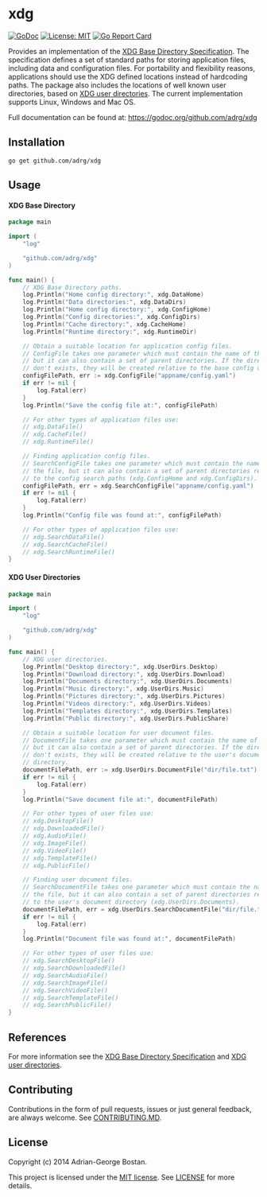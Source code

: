 xdg
===
[![GoDoc](https://img.shields.io/badge/godoc-reference-blue.svg?style=flat-square)](https://godoc.org/github.com/adrg/xdg)
[![License: MIT](https://img.shields.io/badge/license-MIT-red.svg?style=flat-square)](https://opensource.org/licenses/MIT)
[![Go Report Card](https://goreportcard.com/badge/github.com/adrg/xdg)](https://goreportcard.com/report/github.com/adrg/xdg)

Provides an implementation of the [XDG Base Directory Specification](https://standards.freedesktop.org/basedir-spec/basedir-spec-latest.html).
The specification defines a set of standard paths for storing application files,
including data and configuration files. For portability and flexibility reasons,
applications should use the XDG defined locations instead of hardcoding paths.
The package also includes the locations of well known user directories, based
on [XDG user directories](https://wiki.archlinux.org/index.php/XDG_user_directories).
The current implementation supports Linux, Windows and Mac OS.

Full documentation can be found at: https://godoc.org/github.com/adrg/xdg

## Installation
    go get github.com/adrg/xdg

## Usage

#### XDG Base Directory

```go
package main

import (
	"log"

	"github.com/adrg/xdg"
)

func main() {
	// XDG Base Directory paths.
	log.Println("Home config directory:", xdg.DataHome)
	log.Println("Data directories:", xdg.DataDirs)
	log.Println("Home config directory:", xdg.ConfigHome)
	log.Println("Config directories:", xdg.ConfigDirs)
	log.Println("Cache directory:", xdg.CacheHome)
	log.Println("Runtime directory:", xdg.RuntimeDir)

	// Obtain a suitable location for application config files.
	// ConfigFile takes one parameter which must contain the name of the file,
	// but it can also contain a set of parent directories. If the directories
	// don't exists, they will be created relative to the base config directory.
	configFilePath, err := xdg.ConfigFile("appname/config.yaml")
	if err != nil {
		log.Fatal(err)
	}
	log.Println("Save the config file at:", configFilePath)

	// For other types of application files use:
	// xdg.DataFile()
	// xdg.CacheFile()
	// xdg.RuntimeFile()

	// Finding application config files.
	// SearchConfigFile takes one parameter which must contain the name of
	// the file, but it can also contain a set of parent directories relative
	// to the config search paths (xdg.ConfigHome and xdg.ConfigDirs).
	configFilePath, err = xdg.SearchConfigFile("appname/config.yaml")
	if err != nil {
		log.Fatal(err)
	}
	log.Println("Config file was found at:", configFilePath)

	// For other types of application files use:
	// xdg.SearchDataFile()
	// xdg.SearchCacheFile()
	// xdg.SearchRuntimeFile()
}
```

#### XDG User Directories

```go
package main

import (
	"log"

	"github.com/adrg/xdg"
)

func main() {
	// XDG user directories.
	log.Println("Desktop directory:", xdg.UserDirs.Desktop)
	log.Println("Download directory:", xdg.UserDirs.Download)
	log.Println("Documents directory:", xdg.UserDirs.Documents)
	log.Println("Music directory:", xdg.UserDirs.Music)
	log.Println("Pictures directory:", xdg.UserDirs.Pictures)
	log.Println("Videos directory:", xdg.UserDirs.Videos)
	log.Println("Templates directory:", xdg.UserDirs.Templates)
	log.Println("Public directory:", xdg.UserDirs.PublicShare)

	// Obtain a suitable location for user document files.
	// DocumentFile takes one parameter which must contain the name of the file,
	// but it can also contain a set of parent directories. If the directories
	// don't exists, they will be created relative to the user's documents
	// directory.
	documentFilePath, err := xdg.UserDirs.DocumentFile("dir/file.txt")
	if err != nil {
		log.Fatal(err)
	}
	log.Println("Save document file at:", documentFilePath)

	// For other types of user files use:
	// xdg.DesktopFile()
	// xdg.DownloadedFile()
	// xdg.AudioFile()
	// xdg.ImageFile()
	// xdg.VideoFile()
	// xdg.TemplateFile()
	// xdg.PublicFile()

	// Finding user document files.
	// SearchDocumentFile takes one parameter which must contain the name of
	// the file, but it can also contain a set of parent directories relative
	// to the user's document directory (xdg.UserDirs.Documents).
	documentFilePath, err = xdg.UserDirs.SearchDocumentFile("dir/file.txt")
	if err != nil {
		log.Fatal(err)
	}
	log.Println("Document file was found at:", documentFilePath)

	// For other types of user files use:
	// xdg.SearchDesktopFile()
	// xdg.SearchDownloadedFile()
	// xdg.SearchAudioFile()
	// xdg.SearchImageFile()
	// xdg.SearchVideoFile()
	// xdg.SearchTemplateFile()
	// xdg.SearchPublicFile()
}
```

## References
For more information see the
[XDG Base Directory Specification](https://standards.freedesktop.org/basedir-spec/basedir-spec-latest.html) and
[XDG user directories](https://wiki.archlinux.org/index.php/XDG_user_directories).

## Contributing

Contributions in the form of pull requests, issues or just general feedback,
are always welcome.
See [CONTRIBUTING.MD](https://github.com/adrg/xdg/blob/master/CONTRIBUTING.md).

## License
Copyright (c) 2014 Adrian-George Bostan.

This project is licensed under the [MIT license](https://opensource.org/licenses/MIT).
See [LICENSE](https://github.com/adrg/xdg/blob/master/LICENSE) for more details.
